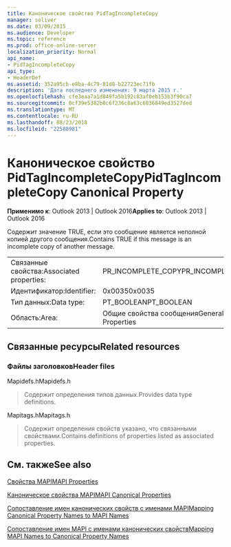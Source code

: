 ```yaml
---
title: Каноническое свойство PidTagIncompleteCopy
manager: soliver
ms.date: 03/09/2015
ms.audience: Developer
ms.topic: reference
ms.prod: office-online-server
localization_priority: Normal
api_name:
- PidTagIncompleteCopy
api_type:
- HeaderDef
ms.assetid: 352a95cb-e8ba-4c79-81d8-b22723ec71fb
description: 'Дата последнего изменения: 9 марта 2015 г.'
ms.openlocfilehash: cfe3eaa7a1d849fa5b192c83af0eb153b3f90ca7
ms.sourcegitcommit: 0cf39e5382b8c6f236c8a63c6036849ed3527ded
ms.translationtype: MT
ms.contentlocale: ru-RU
ms.lasthandoff: 08/23/2018
ms.locfileid: "22588981"
---
```

# <a name="pidtagincompletecopy-canonical-property"></a><span data-ttu-id="a6222-103">Каноническое свойство PidTagIncompleteCopy</span><span class="sxs-lookup"><span data-stu-id="a6222-103">PidTagIncompleteCopy Canonical Property</span></span>

  
  
<span data-ttu-id="a6222-104">**Применимо к**: Outlook 2013 | Outlook 2016</span><span class="sxs-lookup"><span data-stu-id="a6222-104">**Applies to**: Outlook 2013 | Outlook 2016</span></span> 
  
<span data-ttu-id="a6222-105">Содержит значение TRUE, если это сообщение является неполной копией другого сообщения.</span><span class="sxs-lookup"><span data-stu-id="a6222-105">Contains TRUE if this message is an incomplete copy of another message.</span></span>
  
|||
|:-----|:-----|
|<span data-ttu-id="a6222-106">Связанные свойства:</span><span class="sxs-lookup"><span data-stu-id="a6222-106">Associated properties:</span></span>  <br/> |<span data-ttu-id="a6222-107">PR_INCOMPLETE_COPY</span><span class="sxs-lookup"><span data-stu-id="a6222-107">PR_INCOMPLETE_COPY</span></span>  <br/> |
|<span data-ttu-id="a6222-108">Идентификатор:</span><span class="sxs-lookup"><span data-stu-id="a6222-108">Identifier:</span></span>  <br/> |<span data-ttu-id="a6222-109">0x0035</span><span class="sxs-lookup"><span data-stu-id="a6222-109">0x0035</span></span>  <br/> |
|<span data-ttu-id="a6222-110">Тип данных:</span><span class="sxs-lookup"><span data-stu-id="a6222-110">Data type:</span></span>  <br/> |<span data-ttu-id="a6222-111">PT_BOOLEAN</span><span class="sxs-lookup"><span data-stu-id="a6222-111">PT_BOOLEAN</span></span>  <br/> |
|<span data-ttu-id="a6222-112">Область:</span><span class="sxs-lookup"><span data-stu-id="a6222-112">Area:</span></span>  <br/> |<span data-ttu-id="a6222-113">Общие свойства сообщения</span><span class="sxs-lookup"><span data-stu-id="a6222-113">General Message Properties</span></span>  <br/> |
   
## <a name="related-resources"></a><span data-ttu-id="a6222-114">Связанные ресурсы</span><span class="sxs-lookup"><span data-stu-id="a6222-114">Related resources</span></span>

### <a name="header-files"></a><span data-ttu-id="a6222-115">Файлы заголовков</span><span class="sxs-lookup"><span data-stu-id="a6222-115">Header files</span></span>

<span data-ttu-id="a6222-116">Mapidefs.h</span><span class="sxs-lookup"><span data-stu-id="a6222-116">Mapidefs.h</span></span>
  
> <span data-ttu-id="a6222-117">Содержит определения типов данных.</span><span class="sxs-lookup"><span data-stu-id="a6222-117">Provides data type definitions.</span></span>
    
<span data-ttu-id="a6222-118">Mapitags.h</span><span class="sxs-lookup"><span data-stu-id="a6222-118">Mapitags.h</span></span>
  
> <span data-ttu-id="a6222-119">Содержит определения свойств указано, что связанными свойствами.</span><span class="sxs-lookup"><span data-stu-id="a6222-119">Contains definitions of properties listed as associated properties.</span></span>
    
## <a name="see-also"></a><span data-ttu-id="a6222-120">См. также</span><span class="sxs-lookup"><span data-stu-id="a6222-120">See also</span></span>



[<span data-ttu-id="a6222-121">Свойства MAPI</span><span class="sxs-lookup"><span data-stu-id="a6222-121">MAPI Properties</span></span>](mapi-properties.md)
  
[<span data-ttu-id="a6222-122">Каноническое свойства MAPI</span><span class="sxs-lookup"><span data-stu-id="a6222-122">MAPI Canonical Properties</span></span>](mapi-canonical-properties.md)
  
[<span data-ttu-id="a6222-123">Сопоставление имен канонических свойств с именами MAPI</span><span class="sxs-lookup"><span data-stu-id="a6222-123">Mapping Canonical Property Names to MAPI Names</span></span>](mapping-canonical-property-names-to-mapi-names.md)
  
[<span data-ttu-id="a6222-124">Сопоставление имен MAPI с именами канонических свойств</span><span class="sxs-lookup"><span data-stu-id="a6222-124">Mapping MAPI Names to Canonical Property Names</span></span>](mapping-mapi-names-to-canonical-property-names.md)

